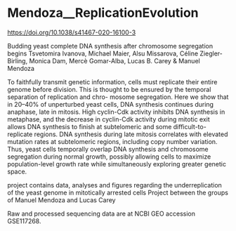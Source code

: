 # Mendoza__ReplicationEvolution
https://doi.org/10.1038/s41467-020-16100-3 

Budding yeast complete DNA synthesis after chromosome segregation begins
Tsvetomira Ivanova, Michael Maier, Alsu Missarova, Céline Ziegler-Birling, Monica Dam, Mercè Gomar-Alba, Lucas B. Carey & Manuel Mendoza

To faithfully transmit genetic information, cells must replicate their entire genome before division. This is thought to be ensured by the temporal separation of replication and chro- mosome segregation. Here we show that in 20–40% of unperturbed yeast cells, DNA synthesis continues during anaphase, late in mitosis. High cyclin-Cdk activity inhibits DNA synthesis in metaphase, and the decrease in cyclin-Cdk activity during mitotic exit allows DNA synthesis to finish at subtelomeric and some difficult-to-replicate regions. DNA synthesis during late mitosis correlates with elevated mutation rates at subtelomeric regions, including copy number variation. Thus, yeast cells temporally overlap DNA synthesis and chromosome segregation during normal growth, possibly allowing cells to maximize population-level growth rate while simultaneously exploring greater genetic space.

project contains data, analyses and figures regarding the underreplication of the yeast genome in mitotically arrested cells
Project between the groups of Manuel Mendoza and Lucas Carey


Raw and processed sequencing data are at NCBI GEO accession GSE117268.
